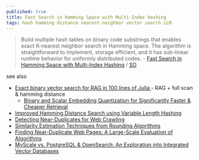 ```yaml
---
published: true
title: Fast Search in Hamming Space with Multi-Index Hashing
tags: hash hamming distance nearest-neighbor vector search LLM
---
```

> Build multiple hash tables on binary code substrings that enables exact K-nearest neighbor search in Hamming space.  The algorithm is straightforward to implement,  storage  efficient,  and  it  has  sub-linear  runtime behavior for uniformly distributed codes. - [Fast Search in Hamming Space with Multi-Index Hashing](https://www.cs.toronto.edu/~norouzi/research/papers/multi_index_hashing.pdf) / [SO](https://stackoverflow.com/a/47487949/51386)

see also
- [	Exact binary vector search for RAG in 100 lines of Julia ](https://news.ycombinator.com/item?id=40379347) - RAG + full scan & hamming distance
	- [Binary and Scalar Embedding Quantization for Significantly Faster & Cheaper Retrieval](https://huggingface.co/blog/embedding-quantization)
- [Improved Hamming Distance Search using Variable Length Hashing](https://openaccess.thecvf.com/content_cvpr_2016/papers/Ong_Improved_Hamming_Distance_CVPR_2016_paper.pdf)
- [Detecting Near-Duplicates for Web Crawling](https://static.googleusercontent.com/media/research.google.com/en//pubs/archive/33026.pdf)
- [Similarity Estimation Techniques from Rounding Algorithms](https://www.cs.princeton.edu/courses/archive/spr04/cos598B/bib/CharikarEstim.pdf)
- [Finding Near-Duplicate Web Pages: A Large-Scale Evaluation of Algorithms](file:///tmp/mozilla_yves0/Henzinger06.pdf)
- [MyScale vs. PostgreSQL & OpenSearch: An Exploration into Integrated Vector Databases ](https://myscale.com/blog/myscale-vs-postgres-opensearch/)
